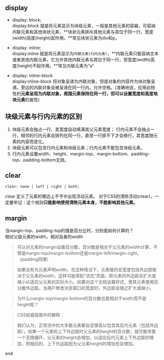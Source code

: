 ## display
- display: block;  
display:block 就是将元素显示为块级元素，一般是其他元素的容器，可容纳内联元素和其他块状元素，**块状元素排斥其他元素与其位于同一行，宽度(width)高度(height)起作用。**常见块状元素为div和p。

- display: inline;  
display:inline 就是将元素显示为`内联元素(行内元素)`，**内联元素只能容纳文本或者其他内联元素，它允许其他内联元素与其位于同一行，但宽度(width)高度(height)不起作用。**常见内联元素为“a”

- display: inline-block  
display:inline-block 将对象呈递为内联对象，但是对象的内容作为块对象呈递。旁边的内联对象会被呈递在同一行内，允许空格。(准确地说，应用此特性的**元素呈现为内联对象，周围元素保持在同一行，但可以设置宽度和高度地块元素**的属性)

## 块级元素与行内元素的区别
1. 块级元素会独占一行，其宽度自动填满其父元素宽度；
行内元素不会独占一行，相邻的行内元素会排列在同一行，直至一行排不下才会换行，其宽度随元素的内容而变化。
2. 块级元素可以包含行内元素和块级元素；行内元素不能包含块级元素。
3. 行内元素设置width、height、margin-top、margin-bottom、padding-top、padding-bottom无效。

## clear
```
clear: none | left | right | both;
```
clear 定义了元素的哪边上不予许出现浮动元素。
对于CSS的清除浮动(clear)，一定要牢记：这个规则**只能影响使用清除元素本身，不能影响其他元素。**


## margin
当margin-top、padding-top的值是百分比时，分别是如何计算的？  
相对父级元素的width，相对自身的width

>可以对元素的margin设置百分数，百分数是相对于父元素的width计算，不管是margin-top/margin-bottom还是margin-left/margin-right。（padding同理）

>如果没有为元素声明width，在这种情况下，元素框的总宽度包括外边距取决于父元素的width，这样可能得到“流式”页面，即元素的外边距会扩大或缩小以适应父元素的实际大小。如果对这个文档设置样式，使其元素使用百分数外边距，当用户修改浏览窗口的宽度时，外边距会随之扩大或缩小。

>为什么margin-top/margin-bottom的百分数也是相对于width而不是height呢？

>CSS权威指南中的解释：

>我们认为，正常流中的大多数元素都会足够高以包含其后代元素（包括外边距），如果一个元素的上下外边距时父元素的height的百分数，就可能导致一个无限循环，父元素的height会增加，以适应后代元素上下外边距的增加，而相应的，上下外边距因为父元素height的增加也会增加。












end
